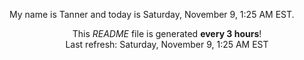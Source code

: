 My name is Tanner and today is Saturday, November 9, 1:25 AM EST.

<p align="center">This <i>README</i> file is generated <b>every 3 hours</b>!</br>Last refresh: Saturday, November 9, 1:25 AM EST<br /></p>
